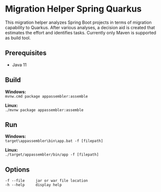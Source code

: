 # Migration Helper Spring Quarkus

This migration helper analyzes Spring Boot projects in terms of migration capability to Quarkus. After various analyses, a decision aid is created that estimates the effort and identifies tasks. Currently only Maven is supported as build tool.

## Prerequisites

- Java 11

## Build

**Windows:** \
`mvnw.cmd package appassembler:assemble`

**Linux:** \
`./mvnw package appassembler:assemble`

## Run

**Windows:** \
`target\appassembler\bin\app.bat -f [filepath]`

**Linux:** \
`./target/appassembler/bin/app -f [filepath]`

## Options
```
-f --file     jar or war file location
-h --help     display help
```

